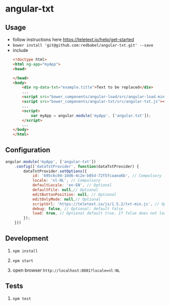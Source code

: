 # angular-txt

## Usage

- follow instructions here https://teletext.io/help/get-started
- `bower install 'git@github.com:redbabel/angular-txt.git' --save`
- include 
    ```html
    <!doctype html>
    <html ng-app="myApp">
    <head>

    </head>
    <body>
        <div ng-data-txt="example.title">Text to be replaced</div>
        ...
        <script src="bower_components/angular-load/src/angular-load.min.js"></script>
        <script src="bower_components/angular-txt/src/angular-txt.js"></script>
        ...
        <script>
            var myApp = angular.module('myApp', ['angular.txt']);
        </script>
        ...
    </body>
    </html>
    ```

## Configuration
```javascript
angular.module('myApp', ['angular-txt'])
    .config(['dataTxtProvider', function(dataTxtProvider) {
        dataTxtProvider.setOptions({
            id: '695c6c04-10d6-4c2e-b05d-72f5fcaaea6b', // Compulsory 
            locale: 'nl-NL', // Compulsory
            defaultLocale: 'en-EN', // Optional
            defaultFile: null,// Optional
            editButtonPosition: null, // Optional
            editOnlyMode: null,// Optional
            scriptUrl: 'https://teletext.io/js/1.5.2/txt-min.js', // Optional
            debug: false, // Optional: default false
            load: true, // Optional default true. If false does not load on start
        });
    }])
```


## Development

1. `npm install`

1. `npm start` 

1. open browser `http://localhost:8081?locale=nl-NL`

## Tests

1. `npm test`
